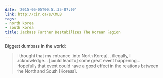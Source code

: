 ```yaml
---
date: '2015-05-05T00:51:35-07:00'
link: http://cir.ca/s/CMLB
tags:
- north korea
- south korea
title: Jackass Further Destabilizes The Korean Region
---
```


Biggest dumbass in the world:

>I thought that my entrance [into North Korea]… illegally, I acknowledge… [could lead to] some great event happening… Hopefully that event could have a good effect in the relations between the North and South [Koreas].
